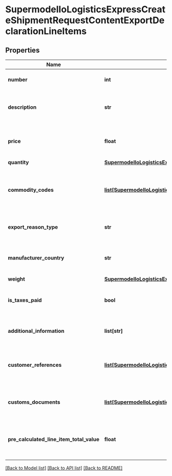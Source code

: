 # SupermodelIoLogisticsExpressCreateShipmentRequestContentExportDeclarationLineItems

## Properties
Name | Type | Description | Notes
------------ | ------------- | ------------- | -------------
**number** | **int** | Please provide line item number | 
**description** | **str** | Please provide description of the line item | 
**price** | **float** | Please provide unit or article price line item value | 
**quantity** | [**SupermodelIoLogisticsExpressCreateShipmentRequestContentExportDeclarationQuantity**](SupermodelIoLogisticsExpressCreateShipmentRequestContentExportDeclarationQuantity.md) |  | 
**commodity_codes** | [**list[SupermodelIoLogisticsExpressCreateShipmentRequestContentExportDeclarationCommodityCodes]**](SupermodelIoLogisticsExpressCreateShipmentRequestContentExportDeclarationCommodityCodes.md) | Please provide Commodity codes for the shipment at item line level | [optional] 
**export_reason_type** | **str** | Please provide the reason for export | [optional] 
**manufacturer_country** | **str** | Please enter two letter ISO manufacturer country code | 
**weight** | [**SupermodelIoLogisticsExpressCreateShipmentRequestContentExportDeclarationWeight**](SupermodelIoLogisticsExpressCreateShipmentRequestContentExportDeclarationWeight.md) |  | 
**is_taxes_paid** | **bool** | Please provide if the Taxes is paid for the line item | [optional] 
**additional_information** | **list[str]** | Please provide the additional information | [optional] 
**customer_references** | [**list[SupermodelIoLogisticsExpressCreateShipmentRequestContentExportDeclarationCustomerReferences]**](SupermodelIoLogisticsExpressCreateShipmentRequestContentExportDeclarationCustomerReferences.md) | Please provide the Customer References for the line item | [optional] 
**customs_documents** | [**list[SupermodelIoLogisticsExpressCreateShipmentRequestContentExportDeclarationCustomsDocuments]**](SupermodelIoLogisticsExpressCreateShipmentRequestContentExportDeclarationCustomsDocuments.md) | Please provide the customs documents details | [optional] 
**pre_calculated_line_item_total_value** | **float** | Please provide monetary value of the line item x quantity | [optional] 

[[Back to Model list]](../README.md#documentation-for-models) [[Back to API list]](../README.md#documentation-for-api-endpoints) [[Back to README]](../README.md)

